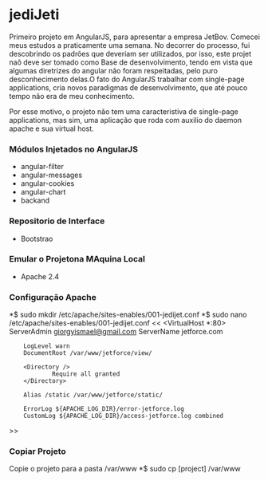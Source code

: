 # jediJeti #

Primeiro projeto em AngularJS, para apresentar a empresa JetBov. Comecei meus estudos a praticamente uma semana. No decorrer do processo, fui descobrindo os padrões que deveriam ser utilizados, por isso, este projet naõ deve ser tomado como Base de desenvolvimento, tendo em vista que algumas diretrizes do angular não foram respeitadas, pelo puro desconhecimento delas.O fato do AngularJS trabalhar com  single-page applications, cria novos paradigmas de desenvolvimento, que até pouco tempo não
era de meu conhecimento.

Por esse motivo, o projeto não tem uma caracteristiva de single-page applications, mas sim, uma aplicação que roda com auxilio do daemon apache e sua virtual host.

### Módulos Injetados no AngularJS ###
* angular-filter
* angular-messages
* angular-cookies
* angular-chart
* backand

### Repositorio de Interface ###
* Bootstrao

### Emular o Projetona MAquina Local ###
* Apache 2.4

### Configuração Apache ###
*$ sudo mkdir /etc/apache/sites-enables/001-jedijet.conf
*$ sudo nano /etc/apache/sites-enables/001-jedijet.conf
<<
<VirtualHost *:80>
        ServerAdmin giorgyismael@gmail.com
        ServerName jetforce.com

        LogLevel warn
        DocumentRoot /var/www/jetforce/view/

        <Directory />
                Require all granted
        </Directory>

        Alias /static /var/www/jetforce/static/

        ErrorLog ${APACHE_LOG_DIR}/error-jetforce.log
        CustomLog ${APACHE_LOG_DIR}/access-jetforce.log combined
</VirtualHost>
>>

### Copiar Projeto ###
Copie o projeto para a pasta /var/www 
*$ sudo cp [project] /var/www
